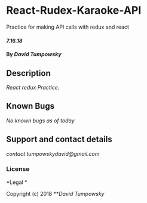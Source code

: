 # React-Rudex-Karaoke-API
Practice for making API calls with redux and react


#### _7.16.18_

#### By _**David Tumpowsky**_

## Description
_React redux Practice._


## Known Bugs

_No known bugs as of today_

## Support and contact details

_contact tumpowskydavid@gmail.com_

### License

*Legal *

Copyright (c) 2018 **_David Tumpowsky_
